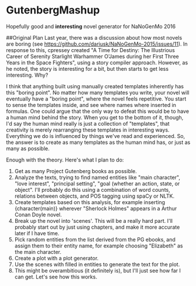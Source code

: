 # GutenbergMashup

Hopefully good and __interesting__ novel generator for NaNoGenMo 2016

##Original Plan
Last year, there was a discussion about how most novels are boring (see https://github.com/dariusk/NaNoGenMo-2015/issues/11). In response to this, cpressey created "A Time for Destiny: The Illustrious Career of Serenity Starlight Warhammer O'James during her First Three Years in the Space Fighters", using a story compiler approach. However, as he noted, the story is interesting for a bit, but then starts to get less interesting. Why?

I think that anything built using manually created templates inherently has this "boring point". No matter how many templates you write, your novel will eventually have a "boring point", where the novel feels repetitive. You start to sense the templates inside, and see where names where inserted in formulas. One could argue that the only way to defeat this would be to have a human mind behind the story. When you get to the bottom of it, though, I'd say the human mind really is just a collection of "templates", that creativity is merely rearranging these templates in interesting ways. Everything we do is influenced by things we've read and experienced. So, the answer is to create as many templates as the human mind has, or just as many as possible.

Enough with the theory. Here's what I plan to do:

1. Get as many Project Gutenberg books as possible.
2. Analyze the texts, trying to find named entities like "main character", "love interest", "principal setting", "goal (whether an action, state, or object". I'll probably do this using a combination of word counts, relations between objects, and POS tagging using spaCy or NLTK.
3. Create templates based on this analysis, for example inserting {character(main)} wherever "Sherlock Holmes" appears in a Arthur Conan Doyle novel.
4. Break up the novel into 'scenes'. This will be a really hard part. I'll probably start out by just using chapters, and make it more accurate later if I have time.
5. Pick random entities from the list derived from the PG ebooks, and assign them to their entity name, for example choosing "Elizabeth" as the main character.
6. Create a plot with a plot generator.
7. Use the scenes with filled in entities to generate the text for the plot.
8. This might be overambitious (it definitely is), but I'll just see how far I can get. Let's see how this works.
